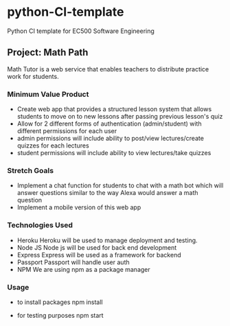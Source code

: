 # python-CI-template
Python CI template for EC500 Software Engineering

## Project: Math Path

Math Tutor is a web service that enables teachers to distribute
practice work for students.


### Minimum Value Product
- Create web app that provides a structured lesson system that allows students
  to move on to new lessons after passing previous lesson's quiz
- Allow for 2 different forms of authentication (admin/student) with different
  permissions for each user
- admin permissions will include ability to post/view lectures/create quizzes for
  each lectures
- student permissions will include ability to view lectures/take quizzes


### Stretch Goals
- Implement a chat function for students to chat with a math bot which will answer
  questions similar to the way Alexa would answer a math question
- Implement a mobile version of this web app


### Technologies Used
- Heroku
    Heroku will be used to manage deployment and testing.
- Node JS
    Node js will be used for back end development
- Express
    Express will be used as a framework for backend
- Passport
    Passport will handle user auth
- NPM
    We are using npm as a package manager


### Usage
- to install packages
npm install

- for testing purposes
npm start
